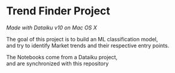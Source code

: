 # Trend Finder Project #
<i>Made with Dataiku v10 on Mac OS X</i>
<p>
The goal of this project is to build an ML classification model,<br/>
and try to identify Market trends and their respective entry points.</p>
<p>
The Notebooks come from a Dataiku project,<br/>
and are synchronized with this repository</p>
